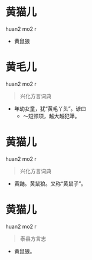 # 黄猫儿
huan2 mo2 r
- 黄鼠狼

# 黄毛儿
huan2 mo2 r
> 兴化方言词典
- 年幼女童，犹“黄毛丫头”。谚曰
  - ～短颈项，越大越犯犟。

# 黄猫儿
huan2 mo2 r
> 兴化方言词典
- 黄鼬。黄鼠狼。又称“黄鼠子”。

# 黄猫儿
huan2 mo2 r
> 泰县方言志
- 黄鼠狼。
